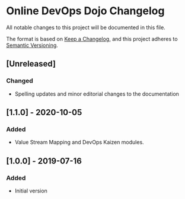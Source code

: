 # Online DevOps Dojo Changelog

All notable changes to this project will be documented in this file.

The format is based on [Keep a Changelog](https://keepachangelog.com/en/1.0.0/),
and this project adheres to [Semantic Versioning](https://semver.org/spec/v2.0.0.html).

## [Unreleased]

### Changed

- Spelling updates and minor editorial changes to the documentation

## [1.1.0] - 2020-10-05

### Added

- Value Stream Mapping and DevOps Kaizen modules.

## [1.0.0] - 2019-07-16

### Added

- Initial version

